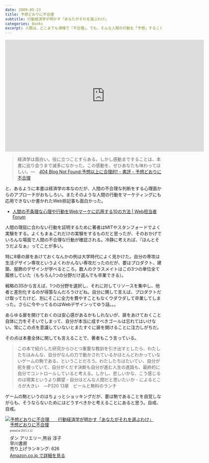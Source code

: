 ```yaml
---
date: 2009-05-23
title: 予想どおりに不合理
subtitle: 行動経済学が明かす「あなたがそれを選ぶわけ」
categories: books
excerpt: 人間は、どこまでも滑稽で「不合理」。でも、そんな人間の行動を「予想」することができれば、長続きしなかったダイエットに成功するかもしれないし、次なる大ヒット商品を生み出せるかもしれない！…
---
```


<iframe src="https://embed-ssl.ted.com/talks/dan_ariely_asks_are_we_in_control_of_our_own_decisions.html" width="640" height="360" frameborder="0" scrolling="no" webkitAllowFullScreen mozallowfullscreen allowFullScreen></iframe>

> 経済学は面白い。役に立つことすらある。しかし感動まですることは、本書に巡り会うまで滅多になかった。この感動を、ぜひあなたも味わってほしい。―　[404 Blog Not Found:予想以上に合理的! - 書評 - 予想どおりに不合理](http://blog.livedoor.jp/dankogai/archives/51142124.html)

と、あるように本書は経済学の本なのだが、人間の不合理な判断をする心理面からのアプローチがおもしろい。またそのような人間の行動をマーケティングにも応用できないか書かれたWeb担記事も面白かった。

+ [人間の不条理な心理や行動をWebマーケに応用する10の方法 | Web担当者Forum](http://web-tan.forum.impressrd.jp/e/2009/02/04/4926)

人間の理屈に合わない行動を証明するために著者はMITやスタンフォードでよく実験をする。よくもまぁこれだけの実験をするものだと思ったが、そのおかげでいろんな場面で人間の不合理な行動が確認される。冷静に考えれば、『ほんとそうだよなぁ』ってことが多い。

特に8章の扉をあけておくなんかの例は大学時代によく見かけた。自分の専攻は生活デザイン専攻というよくわかんない専攻だったのだが、要はプロダクト、建築、服飾のデザインが学べるところ。数人のクラスメイトはこの3つの単位全て履修していた（もちろん1つの分野だけ選んでも卒業できる）。

戦略の3Sから言えば、1つの分野を選択し、それに対してリソースを集中し、他者と差別化するのが得策なんだろうけどね。自分に関して言えば、プロダクトだけ取ってたけど、別にそこに全力を費やすこともなくウダウダして卒業してしまった。さらに今やってるのはWebデザインってゆう話。。。

あらゆる扉を開けておくのは安心感があるかもしれないが、扉をあけておくこと自体に力をそそいでしまって、自分が本当に成すべきゴールは忘れてはいけない。常にこの点を意識していないとまたすぐに扉を開けることに注力しがちだ。

その点は本書全体に関しても言えることで、著者もこう言っている。

> この本で紹介した研究からひとつ重要な教訓を引き出すとしたら、わたしたちはみんな、自分がなんの力で動かされているかほとんどわかっていないゲームの駒である、ということだろう。わたしたちはたいてい、自分が舵を握っていて、自分がくだす決断も自分が進む人生の進路も、最終的に自分でコントロールしていると考える。しかし、悲しいかな、こう感じるのは現実というより願望 - 自分はどんな人間だと思いたいか - によるところが大きい　―P320 13章　ビールと無料のランチ

ゲームの駒というのはちょっとショッキングだが、要は駒であることを自覚しながらも、そうならないためにはどうすべきかと考えることにあると思う。自戒、自戒。

<div class="azlink-box" style="margin-bottom:0px"><div class="azlink-image" style="float:left"><a href="http://www.amazon.co.jp/exec/obidos/ASIN/B00K1A75N4/warikiru-22/" name="azlinklink" target="_blank"><img src="http://ecx.images-amazon.com/images/I/41aFMoc7SyL._SL160_.jpg" alt="予想どおりに不合理　　行動経済学が明かす「あなたがそれを選ぶわけ」" style="border:none" /></a></div><div class="azlink-info" style="float:left;margin-left:15px;line-height:120%"><div class="azlink-name" style="margin-bottom:10px;line-height:120%"><a href="http://www.amazon.co.jp/exec/obidos/ASIN/B00K1A75N4/warikiru-22/" name="azlinklink" target="_blank">予想どおりに不合理</a><div class="azlink-powered-date" style="font-size:7pt;margin-top:5px;font-family:verdana;line-height:120%">posted at 2015.1.12</div></div><div class="azlink-detail">ダン アリエリー,熊谷 淳子<br />早川書房<br />売り上げランキング: 626<br /></div><div class="azlink-link" style="margin-top:5px"><a href="http://www.amazon.co.jp/exec/obidos/ASIN/B00K1A75N4/warikiru-22/" target="_blank">Amazon.co.jp で詳細を見る</a></div></div><div class="azlink-footer" style="clear:left"></div></div>

